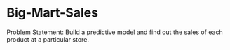 # Big-Mart-Sales

Problem Statement: Build a predictive model and find out the sales of each product at a particular store.
